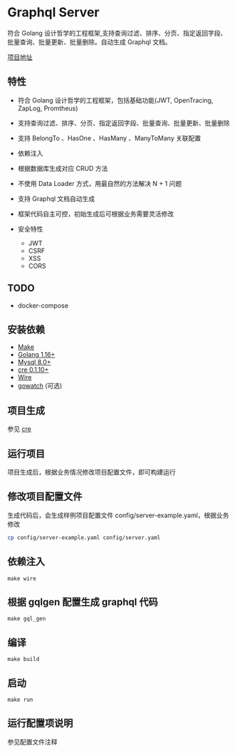 # Graphql Server

符合 Golang 设计哲学的工程框架,支持查询过滤、排序、分页、指定返回字段、批量查询、批量更新、批量删除。自动生成 Graphql 文档。

[项目地址](https://github.com/ychengcloud/graphql-server-template)

## 特性

- 符合 Golang 设计哲学的工程框架，包括基础功能(JWT, OpenTracing, ZapLog, Promtheus)
- 支持查询过滤、排序、分页、指定返回字段、批量查询、批量更新、批量删除
- 支持 BelongTo 、HasOne 、HasMany 、ManyToMany 关联配置
- 依赖注入
- 根据数据库生成对应 CRUD 方法
- 不使用 Data Loader 方式，用最自然的方法解决 N + 1 问题
- 支持 Graphql 文档自动生成
- 框架代码自主可控，初始生成后可根据业务需要灵活修改

- 安全特性
    - JWT
    - CSRF
    - XSS
    - CORS

## TODO
- docker-compose


## 安装依赖

- [Make](setup-make.md)
- [Golang 1.16+](https://golang.org/doc/install)
- [Mysql 8.0+](https://dev.mysql.com/doc/refman/8.0/en/installing.html)
- [cre 0.1.10+](setup-local.md) 
- [Wire](https://github.com/google/wire)
- [gowatch](https://github.com/silenceper/gowatch) (可选)

## 项目生成

参见 [cre](https://docs.ycheng.pro/cre)


## 运行项目

项目生成后，根据业务情况修改项目配置文件，即可构建运行


## 修改项目配置文件

生成代码后，会生成样例项目配置文件 config/server-example.yaml，根据业务修改

```bash
cp config/server-example.yaml config/server.yaml
```

## 依赖注入

    make wire

## 根据 gqlgen 配置生成 graphql 代码

    make gql_gen

## 编译

    make build

## 启动
    make run

## 运行配置项说明

参见配置文件注释
